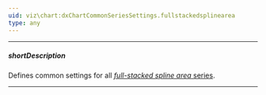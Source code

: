 ```yaml
---
uid: viz\chart:dxChartCommonSeriesSettings.fullstackedsplinearea
type: any
---
```

---
##### shortDescription
Defines common settings for all [*full-stacked spline area* series](/api-reference/10%20UI%20Components/dxChart/5%20Series%20Types/FullStackedSplineAreaSeries '/Documentation/ApiReference/UI_Components/dxChart/Series_Types/FullStackedSplineAreaSeries/').

---
